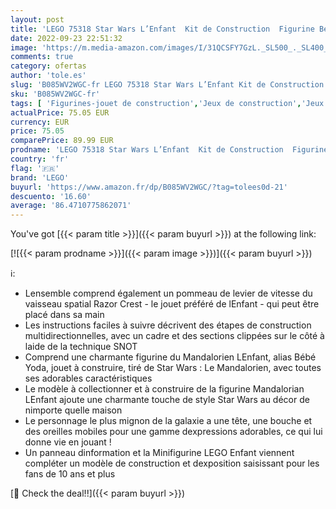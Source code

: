 ```yaml
---
layout: post
title: 'LEGO 75318 Star Wars L’Enfant  Kit de Construction  Figurine Bébé Yoda  Décoration  Collection  Le Mandalorien  Idée Cadeau pour Enfants 10 Ans et Plus'
date: 2022-09-23 22:51:32
image: 'https://m.media-amazon.com/images/I/31QCSFY7GzL._SL500_._SL400_.jpg'
comments: true
category: ofertas
author: 'tole.es'
slug: 'B085WV2WGC-fr LEGO 75318 Star Wars L’Enfant Kit de Construction Figurine...'
sku: 'B085WV2WGC-fr'
tags: [ 'Figurines-jouet de construction','Jeux de construction','Jeux et Jouets','Jeux et jouets','lego','🇫🇷', ]
actualPrice: 75.05 EUR
currency: EUR
price: 75.05
comparePrice: 89.99 EUR
prodname: 'LEGO 75318 Star Wars L’Enfant  Kit de Construction  Figurine Bébé Yoda  Décoration  Collection  Le Mandalorien  Idée Cadeau pour Enfants 10 Ans et Plus'
country: 'fr'
flag: '🇫🇷'
brand: 'LEGO'
buyurl: 'https://www.amazon.fr/dp/B085WV2WGC/?tag=tolees0d-21'
descuento: '16.60'
average: '86.4710775862071'
---
```


You've got [{{< param title >}}]({{< param buyurl >}}) at the following link:

[![{{< param prodname >}}]({{< param image >}})]({{< param buyurl >}})

ℹ️:

- Lensemble comprend également un pommeau de levier de vitesse du vaisseau spatial Razor Crest - le jouet préféré de lEnfant - qui peut être placé dans sa main
- Les instructions faciles à suivre décrivent des étapes de construction multidirectionnelles, avec un cadre et des sections clippées sur le côté à laide de la technique SNOT
- Comprend une charmante figurine du Mandalorien LEnfant, alias Bébé Yoda, jouet à construire, tiré de Star Wars : Le Mandalorien, avec toutes ses adorables caractéristiques
- Le modèle à collectionner et à construire de la figurine Mandalorian LEnfant ajoute une charmante touche de style Star Wars au décor de nimporte quelle maison
- Le personnage le plus mignon de la galaxie a une tête, une bouche et des oreilles mobiles pour une gamme dexpressions adorables, ce qui lui donne vie en jouant !
- Un panneau dinformation et la Minifigurine LEGO Enfant viennent compléter un modèle de construction et dexposition saisissant pour les fans de 10 ans et plus

[🛒 Check the deal!!]({{< param buyurl >}})
